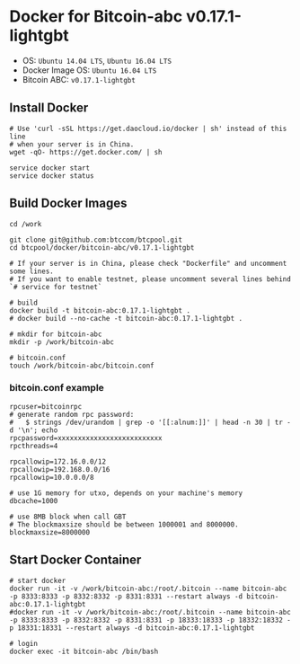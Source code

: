 Docker for Bitcoin-abc v0.17.1-lightgbt
============================

* OS: `Ubuntu 14.04 LTS`, `Ubuntu 16.04 LTS`
* Docker Image OS: `Ubuntu 16.04 LTS`
* Bitcoin ABC: `v0.17.1-lightgbt`

## Install Docker

```
# Use 'curl -sSL https://get.daocloud.io/docker | sh' instead of this line
# when your server is in China.
wget -qO- https://get.docker.com/ | sh

service docker start
service docker status
```

## Build Docker Images

```
cd /work

git clone git@github.com:btccom/btcpool.git
cd btcpool/docker/bitcoin-abc/v0.17.1-lightgbt

# If your server is in China, please check "Dockerfile" and uncomment some lines.
# If you want to enable testnet, please uncomment several lines behind `# service for testnet`

# build
docker build -t bitcoin-abc:0.17.1-lightgbt .
# docker build --no-cache -t bitcoin-abc:0.17.1-lightgbt .

# mkdir for bitcoin-abc
mkdir -p /work/bitcoin-abc

# bitcoin.conf
touch /work/bitcoin-abc/bitcoin.conf
```

### bitcoin.conf example

```
rpcuser=bitcoinrpc
# generate random rpc password:
#   $ strings /dev/urandom | grep -o '[[:alnum:]]' | head -n 30 | tr -d '\n'; echo
rpcpassword=xxxxxxxxxxxxxxxxxxxxxxxxxx
rpcthreads=4

rpcallowip=172.16.0.0/12
rpcallowip=192.168.0.0/16
rpcallowip=10.0.0.0/8

# use 1G memory for utxo, depends on your machine's memory
dbcache=1000

# use 8MB block when call GBT
# The blockmaxsize should be between 1000001 and 8000000.
blockmaxsize=8000000
```

## Start Docker Container

```
# start docker
docker run -it -v /work/bitcoin-abc:/root/.bitcoin --name bitcoin-abc -p 8333:8333 -p 8332:8332 -p 8331:8331 --restart always -d bitcoin-abc:0.17.1-lightgbt
#docker run -it -v /work/bitcoin-abc:/root/.bitcoin --name bitcoin-abc -p 8333:8333 -p 8332:8332 -p 8331:8331 -p 18333:18333 -p 18332:18332 -p 18331:18331 --restart always -d bitcoin-abc:0.17.1-lightgbt

# login
docker exec -it bitcoin-abc /bin/bash
```
